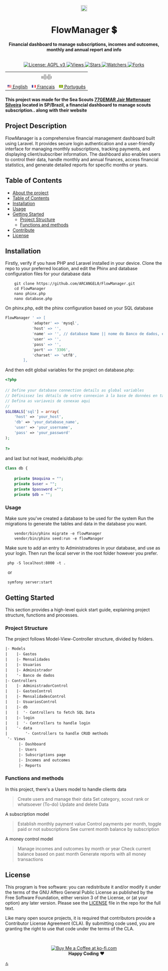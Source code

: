 
<div align="center">
    <img height="20%" width="20%" src="https://cdn-icons-png.flaticon.com/512/5501/5501564.png" >
  <br>
  <h1>FlowManager 💲</h1>
  <strong>Financial dashboard to manage subscriptions, incomes and outcomes, monthly and annual report and info</strong>
</div>
<br>
<p align="center">
  
  <a href="https://www.gnu.org/licenses/agpl-3.0">
    <img src="https://img.shields.io/badge/License-AGPL_v3-blue.svg" alt="License: AGPL v3">
</a>
<a href="https://github.com/ARCANGEL0/FlowManager">
    <img src="https://views.whatilearened.today/views/github/ARCANGEL0/FlowManager.svg" alt="Views">
</a>
<a href="https://github.com/ARCANGEL0/FlowManager">
    <img src="https://img.shields.io/github/stars/ARCANGEL0/FlowManager?label=Stars&color=yellow&style=flat-square" alt="Stars">
</a>
<a href="https://github.com/ARCANGEL0/FlowManager">
    <img src="https://img.shields.io/github/watchers/ARCANGEL0/FlowManager?label=Watchers&color=green&style=flat-square" alt="Watchers">
</a>
<a href="https://github.com/ARCANGEL0/FlowManager">
    <img src="https://img.shields.io/github/forks/ARCANGEL0/FlowManager?label=Forks&color=orange&style=flat-square" alt="Forks">
</a>
</p>

  <table align="center">
 <tr align='center'>
 <td colspan="3">
 ၊၊||၊||၊
 </td>
 </tr>
 <tr><td><a href="README.md"><img src="https://raw.githubusercontent.com/ARCANGEL0/ARCANGEL0/master/img/us-flag.png" height="13"> English</a></td>
 <td><a href="README_fr.md"><img src="https://raw.githubusercontent.com/ARCANGEL0/ARCANGEL0/master/img/fr-flag.png" height="13"> Français</a></td>
 <td><a href="README_pt.md"><img src="https://raw.githubusercontent.com/ARCANGEL0/ARCANGEL0/master/img/br-flag.png" height="13"> Português</a></td></tr>
</table>

#### This project was made for the Sea Scouts [77GEMAR Jair Mattenauer Silveira](https://www.77gemar-jairmattenauer.com) located in SP/Brazil, a financial dashboard to manage scouts subscription.. along with their website

## Project Description

FlowManager is a comprehensive financial management dashboard built using Laravel. It provides secure login authentication and a user-friendly interface for managing monthly subscriptions, tracking payments, and displaying client/subscriber information. The dashboard also enables users to control their data, handle monthly and annual finances, access financial statistics, and generate detailed reports for specific months or years.

## Table of Contents

- [About the project](#project-description)
- [Table of Contents](#table-of-contents)
- [Installation](#installation)
- [Usage](#usage)
- [Getting Started](#getting-started)
  - [Project Structure](#project-structure)
  - [Functions and methods](#functions-and-methods)
- [Contribute](#contribute)
- [License](#license)

## Installation 

Firstly, verify if you have PHP and Laravel installed in your device. Clone the repo to your preferred location, and edit the Phinx and database configuration files for your database data

```shell
    git clone https://github.com/ARCANGEL0/FlowManager.git
    cd FlowManager
    nano phinx.php
    nano database.php
```
On phinx.php, edit the phinx configuration based on your SQL database
```php 
FlowManager ' => [
            'adapter' => 'mysql',
            'host' => '',
            'name' => '', // database Name || nome do Banco de dados, é preciso já existir um banco com esse nome
            'user' => '',
            'pass' => '',
            'port' => '3306',
            'charset' => 'utf8',
        ],

```
And then edit global variables for the project on database.php:
```php
<?php

// Define your database connection details as global variables
// Définissez les détails de votre connexion à la base de données en tant que variables globales
// Defina as variaveis de conexao aqui
// 
$GLOBALS['sql'] = array(
    'host' => 'your_host',
    'db' => 'your_database_name',
    'user' => 'your_username',
    'pass' => 'your_password'
);

?>
```
and last but not least, models/db.php:
```php
Class db {
	
	private $maquina = "";
	private $user = "";
	private $password ="";
	private $db = "";
```

### Usage 
Make sure you've created a database to be used for the system
Run the migrations to generate the tables and data in the database you want.

```shell
    vendor/bin/phinx migrate -e flowManager
    vendor/bin/phinx seed:run -e flowManager
 ```
 Make sure to add an entry to Administradores in your database, and use as your login.
 Then run the local server in the root folder however you prefer.

```shell
 php -S localhost:8000 -t . 
```
 &nbsp; or

```shell
 symfony server:start
```



## Getting Started

This section provides a high-level quick start guide, explaining project structure, functions and processes.
### Project Structure 

The project follows Model-View-Controller structure, divided by folders.

```txt
|- Models 
|    |- Gastos
|    |- Mensalidades
|    |- Usuarios
|    |- Administrador
|    '- Banco de dados
|- Controllers
|    |- AdministradorControl
|    |- GastosControl
|    |- MensalidadesControl
|    |- UsuariosControl
|    |- db
|    |  '- Controllers to fetch SQL Data
|    |- login
|    |  '- Controllers to handle login
|    '- data
|        '- Controllers to handle CRUD methods
 '- Views
      |- Dashboard
      |- Users
      |- Subscriptions page 
      |- Incomes and outcomes
      |- Reports
```

### Functions and methods

In this project, there's a Users model to handle clients data
> Create users and manage their data 
> Set category, scout rank or whatsoever (To-do)
> Update and delete Data

A subscription model
> Establish monthly payment value 
> Control payments per month, toggle paid or not subscriptions 
> See current month balance by subscription 

A money control model 
> Manage incomes and outcomes by month or year
> Check current balance based on past month
> Generate reports with all money transactions 

## License

This program is free software: you can redistribute it and/or modify it under the terms of the GNU Affero General Public License as published by the Free
Software Foundation, either version 3 of the License, or (at your option) any later version. Please see the [LICENSE](./LICENSE) file in the repo for the full text.

Like many open source projects, it is required that contributors provide a Contributor License Agreement (CLA). By submitting code used, you are granting the right to use that code under the terms of the CLA.

<br>


<p align="center">
 <a href="https://ko-fi.com/henryarcangelo">
   <img src="https://ko-fi.com/img/githubbutton_sm.svg" alt="Buy Me a Coffee at ko-fi.com" data-canonical-src="https://ko-fi.com/img/githubbutton_sm.svg" style="max-width: 100%;">
 </a> <br>
&nbsp;&nbsp;&nbsp; <strong>Happy Coding</strong> ❤️
</p>



[🔝](#table-of-contents)